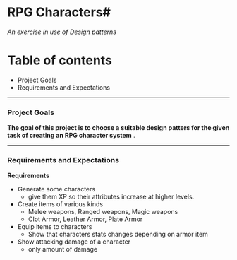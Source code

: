 # RPG Characters#
*An exercise in use of Design patterns*


# Table of contents

- Project Goals
- Requirements and Expectations


---
### Project Goals ### 
**The goal of this project is to choose a suitable design patters for the given task of creating an RPG character system** .

---
### Requirements and Expectations ### 

**Requirements**

- Generate some characters 
    - give them XP so their attributes increase at higher levels.
- Create items of various kinds
    - Melee weapons, Ranged weapons, Magic weapons
    - Clot Armor, Leather Armor, Plate Armor
- Equip items to characters  
   - Show that characters stats changes depending on armor item 
- Show attacking damage of a character 
   - only amount of damage    
    


